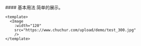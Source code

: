 
<cn>
#### 基本用法
简单的展示。
</cn>

```vue
<template>
  <Image 
    :width="120" 
    src="https://www.chuchur.com/upload/demo/test_300.jpg"
    />
</template>
```